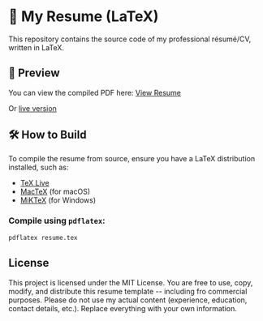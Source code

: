 # 📝 My Resume (LaTeX)

This repository contains the source code of my professional résumé/CV, written in LaTeX.

## 📄 Preview

You can view the compiled PDF here: [View Resume](./manish_kala_resume.pdf)

Or
[live version](https://www.thejat.in/resume)

## 🛠️ How to Build

To compile the resume from source, ensure you have a LaTeX distribution installed, such as:

- [TeX Live](https://www.tug.org/texlive/)
- [MacTeX](https://tug.org/mactex/) (for macOS)
- [MiKTeX](https://miktex.org/) (for Windows)

### Compile using `pdflatex`:

```bash
pdflatex resume.tex
```

## License
This project is licensed under the MIT License.
You are free to use, copy, modify, and distribute this resume template -- including fro commercial purposes.
Please do not use my actual content (experience, education, contact details, etc.). Replace everything with your own information.
